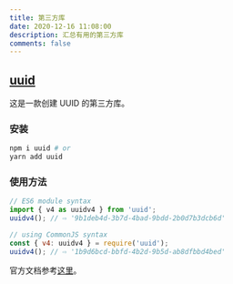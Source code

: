 ```yaml
---
title: 第三方库
date: 2020-12-16 11:08:00
description: 汇总有用的第三方库
comments: false
---
```


## [uuid](https://www.npmjs.com/package/uuid)

这是一款创建 UUID 的第三方库。

### 安装

``` bash
npm i uuid # or
yarn add uuid
```

### 使用方法

``` js
// ES6 module syntax
import { v4 as uuidv4 } from 'uuid';
uuidv4(); // ⇨ '9b1deb4d-3b7d-4bad-9bdd-2b0d7b3dcb6d'

// using CommonJS syntax
const { v4: uuidv4 } = require('uuid');
uuidv4(); // ⇨ '1b9d6bcd-bbfd-4b2d-9b5d-ab8dfbbd4bed'
```

官方文档参考[这里](https://github.com/uuidjs/uuid#readme)。
